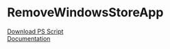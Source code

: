 # RemoveWindowsStoreApp
[Download PS Script](RemoveWindowsStoreApp.ps1)   
[Documentation](Documentation.htm)
